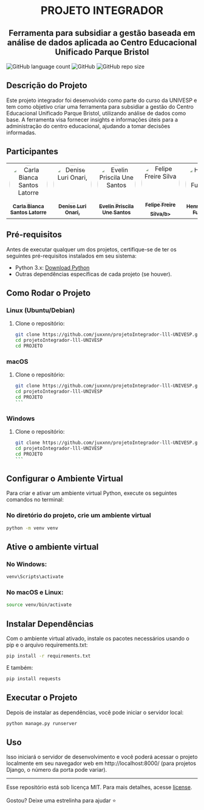 <h1 align='center'>PROJETO INTEGRADOR</h1>
<h2 align='center'>Ferramenta para subsidiar a gestão baseada em análise de dados aplicada ao Centro Educacional Unificado Parque Bristol</h2>

![GitHub language count](https://img.shields.io/github/languages/count/juxxnn/projetoIntegrador-lll-UNIVESP)
![GitHub](https://img.shields.io/github/license/juxxnn/projetoIntegrador-lll-UNIVESP)
![GitHub repo size](https://img.shields.io/github/repo-size/juxxnn/projetoIntegrador-lll-UNIVESP)


## Descrição do Projeto
Este projeto integrador foi desenvolvido como parte do curso da UNIVESP e tem como objetivo criar uma ferramenta para subsidiar a gestão do Centro Educacional Unificado Parque Bristol, utilizando análise de dados como base. A ferramenta visa fornecer insights e informações úteis para a administração do centro educacional, ajudando a tomar decisões informadas.

## Participantes

<table>
<tr>
<td align="center"><a href="https://github.com/carla-latorre"><img style="border-radius: 50%;" src="https://github.com/carla-latorre.png" width="100px;" alt="Carla Bianca Santos Latorre"/><br /><sub><b>Carla Bianca Santos Latorre</b></sub></a><br/></td>
<td align="center"><a href="https://github.com/"><img style="border-radius: 50%;" src="https://github.com/.png" width="100px;" alt="Denise Luri Onari,"/><br /><sub><b>Denise Luri Onari,</b></sub></a><br/></td> 
<td align="center"><a href="https://github.com/"><img style="border-radius: 50%;" src="https://github.com/.png" width="100px;" alt="Evelin Priscila Une Santos"/><br /><sub><b>Evelin Priscila Une Santos</b></sub></a><br/></td> 
<td align="center"><a href="https://github.com/"><img style="border-radius: 50%;" src="https://github.com/.png" width="100px;" alt="Felipe Freire Silva"/><br /><sub><b>Felipe Freire Silva/b></sub></a><br/></td>
 <td align="center"><a href="https://github.com/"><img style="border-radius: 50%;" src="https://github.com/.png" width="100px;" alt="Henrique Seiki Fukuzaki,"/><br /><sub><b>Henrique Seiki Fukuzaki,</b></sub></a><br/></td>
<td align="center"><a href="https://github.com/juxxnn"><img style="border-radius: 50%;" src="https://github.com/juxxnn.png" width="100px;" alt="Juliana Silva"/><br /><sub><b>Juliana Silva</b></sub></a><br/></td> 
 <td align="center"><a href="https://github.com/"><img style="border-radius: 50%;" src="https://github.com/.png" width="100px;" alt="Paulo Ney Ferreira Vieira"/><br /><sub><b>Paulo Ney Ferreira Vieira</b></sub></a><br/></td>
 <td align="center"><a href="https://github.com/"><img style="border-radius: 50%;" src="https://github.com/.png" width="100px;" alt="Yves Danillo Bocutti"/><br /><sub><b>Yves Danillo Bocutti</b></sub></a><br/></td>
  
</table>

## Pré-requisitos

Antes de executar qualquer um dos projetos, certifique-se de ter os seguintes pré-requisitos instalados em seu sistema:

- Python 3.x: [Download Python](https://www.python.org/downloads/)
- Outras dependências específicas de cada projeto (se houver).

## Como Rodar o Projeto

### Linux (Ubuntu/Debian)

1. Clone o repositório:

   ```bash
   git clone https://github.com/juxxnn/projetoIntegrador-lll-UNIVESP.git
   cd projetoIntegrador-lll-UNIVESP
   cd PROJETO
   ```

### macOS

1. Clone o repositório:

   ````bash
   git clone https://github.com/juxxnn/projetoIntegrador-lll-UNIVESP.git
   cd projetoIntegrador-lll-UNIVESP
   cd PROJETO
   ```

### Windows

1. Clone o repositório:

   ````bash
   git clone https://github.com/juxxnn/projetoIntegrador-lll-UNIVESP.git
   cd projetoIntegrador-lll-UNIVESP
   cd PROJETO
   ```

## Configurar o Ambiente Virtual

Para criar e ativar um ambiente virtual Python, execute os seguintes comandos no terminal:

### No diretório do projeto, crie um ambiente virtual

   ```bash
   python -m venv venv

   ```

## Ative o ambiente virtual
### No Windows:

   ```bash
   venv\Scripts\activate

   ```
### No macOS e Linux:

   ```bash
   source venv/bin/activate

   ```


## Instalar Dependências
Com o ambiente virtual ativado, instale os pacotes necessários usando o pip e o arquivo requirements.txt:

   ```bash
   pip install -r requirements.txt

   ```

E também: 

   ```bash
   pip install requests

   ```


## Executar o Projeto
Depois de instalar as dependências, você pode iniciar o servidor local:

   ```bash
   python manage.py runserver

   ```

## Uso

Isso iniciará o servidor de desenvolvimento e você poderá acessar o projeto localmente em seu navegador web em http://localhost:8000/ (para projetos Django, o número da porta pode variar).

-------------------
Esse repositório está sob licença MIT. Para mais detalhes, acesse <a href="https://github.com/juxxnn/projetoIntegrador-lll-UNIVESP/blob/main/LICENSE">license</a>.
<br>
<br>
Gostou? Deixe uma estrelinha para ajudar ⭐

